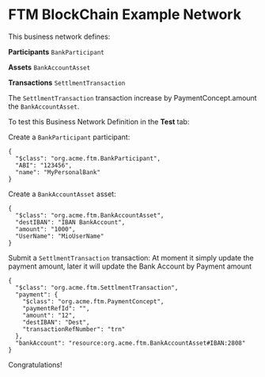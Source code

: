 # FTM BlockChain Example Network

This business network defines:

**Participants**
`BankParticipant`

**Assets**
`BankAccountAsset`

**Transactions**
`SettlmentTransaction`

The `SettlmentTransaction` transaction increase by PaymentConcept.amount the `BankAccountAsset`.

To test this Business Network Definition in the **Test** tab:

Create a `BankParticipant` participant:

```
{
  "$class": "org.acme.ftm.BankParticipant",
  "ABI": "123456",
  "name": "MyPersonalBank"
}
```

Create a `BankAccountAsset` asset:

```
{
  "$class": "org.acme.ftm.BankAccountAsset",
  "destIBAN": "IBAN BankAccount",
  "amount": "1000",
  "UserName": "MioUserName"
}
```


Submit a `SettlmentTransaction` transaction:
At moment it simply update the payment amount, later it will update the
Bank Account by Payment amount
```
{
  "$class": "org.acme.ftm.SettlmentTransaction",
  "payment": {
    "$class": "org.acme.ftm.PaymentConcept",
    "paymentRefId": "",
    "amount": "12",	
    "destIBAN": "Dest",
    "transactionRefNumber": "trn"
  },
  "bankAccount": "resource:org.acme.ftm.BankAccountAsset#IBAN:2808"
}
```


Congratulations!
